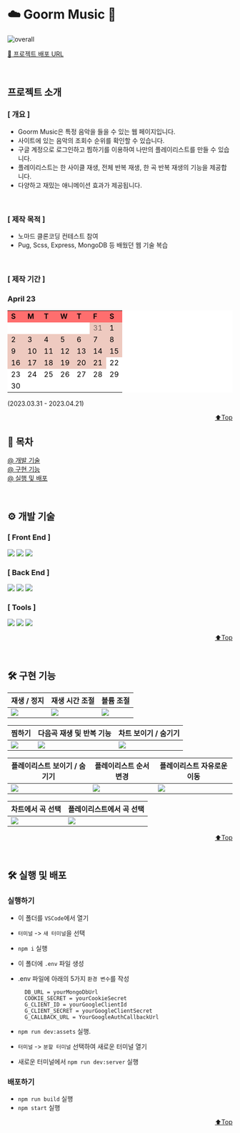 # <span>☁️ Goorm Music 🎵</span>

![overall](https://user-images.githubusercontent.com/46257328/233040663-741deb9c-dd26-41b8-a2b9-b69fcf080062.png)

<a href="https://goormmusic.kro.kr/" target="_blank">🔗 프로젝트 배포 URL</a>

<br/>

## <span id="top">프로젝트 소개</span>

### [ 개요 ]

- Goorm Music은 특정 음악을 들을 수 있는 웹 페이지입니다.
- 사이트에 있는 음악의 조회수 순위를 확인할 수 있습니다.
- 구글 계정으로 로그인하고 찜하기를 이용하여 나만의 플레이리스트를 만들 수 있습니다.
- 플레이리스트는 한 사이클 재생, 전체 반복 재생, 한 곡 반복 재생의 기능을 제공합니다.
- 다양하고 재밌는 애니메이션 효과가 제공됩니다.

<br>

### [ 제작 목적 ]

- 노마드 클론코딩 컨테스트 참여
- Pug, Scss, Express, MongoDB 등 배웠던 웹 기술 복습

<br>

### [ 제작 기간 ]

### April 23

<div style="text-align: right">
  <table style="background-color: #FFFFFF; color: #000000;">
    <tr style="background-color: #FF6E6E; color: #000000; font-weight: 600" >
      <td >S</td>
      <td>M</td>
      <td>T</td>
      <td>W</td>
      <td>T</td>
      <td>F</td>
      <td>S</td>
    </tr>
    <tr style="background-color: #FFFFFF; color: #000000;">
      <td></td>
      <td></td>
      <td></td>
      <td></td>
      <td></td>
      <td style="background-color: #EECAC0"><span style="opacity: 0.5">31</span></td>
      <td style="background-color: #EECAC0">1</td>
    </tr>
    <tr style="background-color: #FFFFFF; color: #000000;">
      <td style="background-color: #EECAC0">2</td>
      <td style="background-color: #EECAC0">3</td>
      <td style="background-color: #EECAC0">4</td>
      <td style="background-color: #EECAC0">5</td>
      <td style="background-color: #EECAC0">6</td>
      <td style="background-color: #EECAC0">7</td>
      <td style="background-color: #EECAC0">8</td>
    </tr>
    <tr style="background-color: #FFFFFF; color: #000000;">
      <td style="background-color: #EECAC0">9</td>
      <td style="background-color: #EECAC0">10</td>
      <td style="background-color: #EECAC0">11</td>
      <td style="background-color: #EECAC0">12</td>
      <td style="background-color: #EECAC0">13</td>
      <td style="background-color: #EECAC0">14</td>
      <td style="background-color: #EECAC0">15</td>
    </tr>
    <tr style="background-color: #FFFFFF; color: #000000;">
      <td style="background-color: #EECAC0">16</td>
      <td style="background-color: #EECAC0">17</td>
      <td style="background-color: #EECAC0">18</td>
      <td style="background-color: #EECAC0">19</td>
      <td style="background-color: #EECAC0">20</td>
      <td style="background-color: #EECAC0">21</td>
      <td style="">22</td>
    </tr>
    <tr style="background-color: #FFFFFF; color: #000000;">
        <td style="">23</td>
        <td style="">24</td>
        <td style="">25</td>
        <td style="">26</td>
        <td style="">27</td>
        <td style="">28</td>
        <td style="">29</td>
    </tr>
    <tr style="background-color: #FFFFFF; color: #000000;">
        <td style="">30</td>
        <td></td>
        <td></td>
        <td></td>
        <td></td>
        <td></td>
        <td></td>
    </tr>
  </table>
</div>

(2023.03.31 - 2023.04.21)

<p align="right"><a href="#top">⬆️Top</a></p>

## <span>📍 목차 </span>

[@ 개발 기술](#development)<br>
[@ 구현 기능](#feature)<br>
[@ 실행 및 배포](#run-deploy)<br>

<br>

## <span id="development">⚙️ 개발 기술</span>

### [ Front End ]

   <img src="https://img.shields.io/badge/PUG-A86454?style=for-the-badge&logo=PUG&logoColor=white">
    <img src="https://img.shields.io/badge/SCSS-CC6699?style=for-the-badge&logo=sass&logoColor=white">
    <img src="https://img.shields.io/badge/Javascript-efd81d?style=for-the-badge&logo=Javascript&logoColor=white"/>    
</br>

### [ Back End ]

<img src="https://img.shields.io/badge/Node.js-339933?style=for-the-badge&logo=Node.js&logoColor=white"> <img src="https://img.shields.io/badge/Express-000000?style=for-the-badge&logo=Express&logoColor=white"> <img src="https://img.shields.io/badge/Mongo DB-47A248?style=for-the-badge&logo=MongoDB&logoColor=white">
</br>

### [ Tools ]

<img src="https://img.shields.io/badge/GitHub-000000?style=for-the-badge&logo=GitHub&logoColor=white"> <img src="https://img.shields.io/badge/Git-e84d31?style=for-the-badge&logo=Git&logoColor=white"> <img src="https://img.shields.io/badge/VScode-007ACC?style=for-the-badge&logo=VisualStudioCode&logoColor=white">

<p align="right"><a href="#top">⬆️Top</a></p>

<br>

## <span id="feature">🛠 구현 기능</span>

| <center>재생 / 정지</center>                                                                                            | <center>재생 시간 조절</center>                                                                                         | <center>볼륨 조절</center>                                                                                              |
| ----------------------------------------------------------------------------------------------------------------------- | ----------------------------------------------------------------------------------------------------------------------- | ----------------------------------------------------------------------------------------------------------------------- |
| <img src="https://user-images.githubusercontent.com/46257328/233035397-1e9bbd8e-ae9a-4590-9c22-c2524205b64a.gif"></img> | <img src="https://user-images.githubusercontent.com/46257328/233035392-3172bc14-5d93-4529-a569-f0f9b1e2beea.gif"></img> | <img src="https://user-images.githubusercontent.com/46257328/233035388-913b563a-294c-41f1-abc4-c67cdb319e71.gif"></img> |

| <center>찜하기</center>                                                                                                 | <center>다음곡 재생 및 반복 기능</center>                                                                               | <center>차트 보이기 / 숨기기</center>                                                                                   |
| ----------------------------------------------------------------------------------------------------------------------- | ----------------------------------------------------------------------------------------------------------------------- | ----------------------------------------------------------------------------------------------------------------------- |
| <img src="https://user-images.githubusercontent.com/46257328/233035399-0cfbf331-9df2-4a93-a4e9-8fdc8a1a8fe1.gif"></img> | <img src="https://user-images.githubusercontent.com/46257328/233035316-a7aa44d2-a3b6-4f61-9272-7606e649e4d1.gif"></img> | <img src="https://user-images.githubusercontent.com/46257328/233035410-94871a93-76a5-4639-bd82-d21f413387c1.gif"></img> |

| <center>플레이리스트 보이기 / 숨기기</center>                                                                           | <center>플레이리스트 순서변경</center>                                                                    | <center>플레이리스트 자유로운 이동</center>                                                                             |
| ----------------------------------------------------------------------------------------------------------------------- | ----------------------------------------------------------------------------------------------------------------------- | ----------------------------------------------------------------------------------------------------------------------- |
| <img src="https://user-images.githubusercontent.com/46257328/233035420-a1fb6e4d-c05f-4d5e-accb-bc39fef79459.gif"></img> | <img src="https://user-images.githubusercontent.com/46257328/233035416-7fa401bd-4a8c-461d-bf6c-d0dc733ca03c.gif"></img> | <img src="https://user-images.githubusercontent.com/46257328/233035428-43efdeeb-3b80-4b55-be80-4d62325c4e9b.gif"></img> |

| <center>차트에서 곡 선택</center>                                                                                       | <center>플레이리스트에서 곡 선택</center>                                                                               |
| ----------------------------------------------------------------------------------------------------------------------- | ----------------------------------------------------------------------------------------------------------------------- |
| <img src="https://user-images.githubusercontent.com/46257328/233035440-3fbabfec-690d-4b97-844c-f777226fcf79.gif"></img> | <img src="https://user-images.githubusercontent.com/46257328/233035453-ec4ba8c2-43b0-4876-990d-018acb2724f4.gif"></img> |

<p align="right"><a href="#top">⬆️Top</a></p>

<br>

## <span id="run-deploy">🛠 실행 및 배포</span>

### 실행하기

- 이 폴더를 `VSCode`에서 열기
- `터미널` -> `새 터미널`을 선택
- `npm i` 실행
- 이 폴더에 `.env` 파일 생성
- .env 파일에 아래의 5가지 `환경 변수`를 작성

  ```dosini
    DB_URL = yourMongoDbUrl
    COOKIE_SECRET = yourCookieSecret
    G_CLIENT_ID = yourGoogleClientId
    G_CLIENT_SECRET = yourGoogleClientSecret
    G_CALLBACK_URL = YourGoogleAuthCallbackUrl
  ```

- `npm run dev:assets` 실행.
- `터미널` -> `분할 터미널` 선택하여 새로운 터미널 열기
- 새로운 터미널에서 `npm run dev:server` 실행

### 배포하기

- `npm run build` 실행
- `npm start` 실행

<p align="right"><a href="#top">⬆️Top</a></p>
